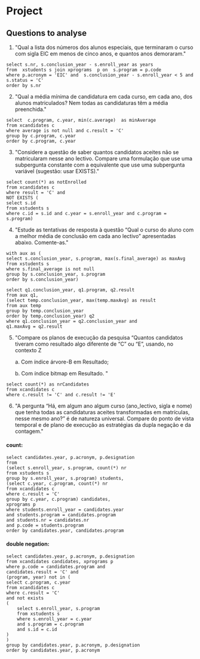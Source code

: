 # Project

## Questions to analyse

1. "Qual a lista dos números dos alunos especiais, que terminaram o curso com sigla EIC em menos de cinco
anos, e quantos anos demoraram."


```
select s.nr, s.conclusion_year - s.enroll_year as years
from  xstudents s join xprograms  p on  s.program = p.code
where p.acronym = 'EIC' and  s.conclusion_year - s.enroll_year < 5 and s.status = 'C'
order by s.nr
```


2. "Qual a média mínima de candidatura em cada curso, em cada ano, dos alunos matriculados? Nem todas
as candidaturas têm a média preenchida."

```
select  c.program, c.year, min(c.average)  as minAverage
from xcandidates c
where average is not null and c.result = 'C'
group by c.program, c.year
order by c.program, c.year
```


3. "Considere a questão de saber quantos candidatos aceites não se matricularam nesse ano lectivo. Compare
uma formulação que use uma subpergunta constante com a equivalente que use uma subpergunta variável
(sugestão: usar EXISTS)."

```
select count(*) as notEnrolled
from xcandidates c
where result = 'C' and
NOT EXISTS (
select s.id
from xstudents s
where c.id = s.id and c.year = s.enroll_year and c.program = s.program)
```

4. "Estude as tentativas de resposta à questão “Qual o curso do aluno com a melhor média de conclusão em
cada ano lectivo” apresentadas abaixo. Comente-as."


```
with aux as (
select s.conclusion_year, s.program, max(s.final_average) as maxAvg
from xstudents s
where s.final_average is not null
group by s.conclusion_year, s.program
order by s.conclusion_year)

select q1.conclusion_year, q1.program, q2.result
from aux q1,
(select temp.conclusion_year, max(temp.maxAvg) as result
from aux temp
group by temp.conclusion_year
order by temp.conclusion_year) q2
where q1.conclusion_year = q2.conclusion_year and
q1.maxAvg = q2.result
``` 


5. "Compare os planos de execução da pesquisa “Quantos candidatos tiveram como resultado algo diferente de “C” ou “E”, usando, no contexto Z

    a. Com índice árvore-B em Resultado;

    b. Com índice bitmap em Resultado. "


```
select count(*) as nrCandidates
from xcandidates c
where c.result != 'C' and c.result != 'E'
```

6. "A pergunta “Há, em algum ano algum curso (ano_lectivo, sigla e nome) que tenha todas as candidaturas
aceites transformadas em matrículas, nesse mesmo ano?” é de natureza universal. Compare do ponto de
vista temporal e de plano de execução as estratégias da dupla negação e da contagem."


#### count:

```
select candidates.year, p.acronym, p.designation
from 
(select s.enroll_year, s.program, count(*) nr
from xstudents s
group by s.enroll_year, s.program) students, 
(select c.year, c.program, count(*) nr
from xcandidates c
where c.result = 'C'
group by c.year, c.program) candidates,
xprograms p
where students.enroll_year = candidates.year 
and students.program = candidates.program
and students.nr = candidates.nr
and p.code = students.program
order by candidates.year, candidates.program

```

#### double negation:

```
select candidates.year, p.acronym, p.designation
from xcandidates candidates, xprograms p
where p.code = candidates.program and
candidates.result = 'C' and
(program, year) not in (
select c.program, c.year
from xcandidates c
where c.result = 'C'
and not exists 
(
    select s.enroll_year, s.program
    from xstudents s
    where s.enroll_year = c.year 
    and s.program = c.program
    and s.id = c.id
)
)
group by candidates.year, p.acronym, p.designation
order by candidates.year, p.acronym
``` 

